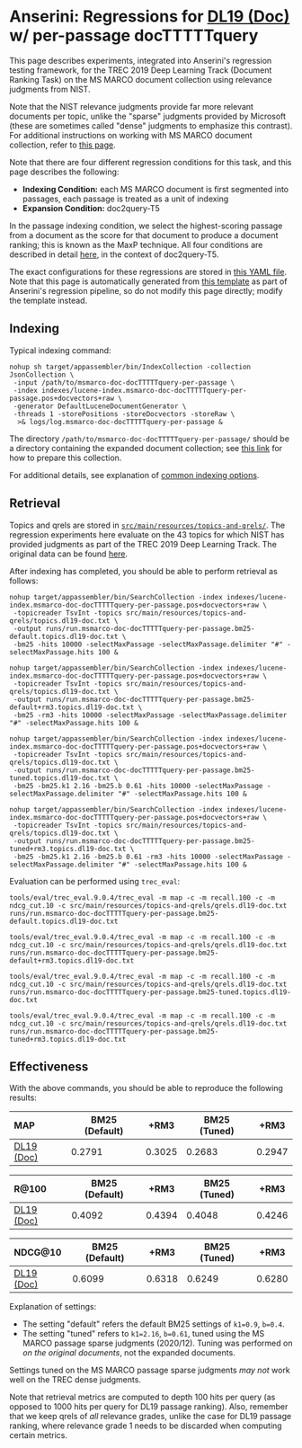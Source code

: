 # Anserini: Regressions for [DL19 (Doc)](https://trec.nist.gov/data/deep2019.html) w/ per-passage docTTTTTquery

This page describes experiments, integrated into Anserini's regression testing framework, for the TREC 2019 Deep Learning Track (Document Ranking Task) on the MS MARCO document collection using relevance judgments from NIST.

Note that the NIST relevance judgments provide far more relevant documents per topic, unlike the "sparse" judgments provided by Microsoft (these are sometimes called "dense" judgments to emphasize this contrast).
For additional instructions on working with MS MARCO document collection, refer to [this page](experiments-msmarco-doc.md).

Note that there are four different regression conditions for this task, and this page describes the following:

+ **Indexing Condition:** each MS MARCO document is first segmented into passages, each passage is treated as a unit of indexing
+ **Expansion Condition:** doc2query-T5

In the passage indexing condition, we select the highest-scoring passage from a document as the score for that document to produce a document ranking; this is known as the MaxP technique.
All four conditions are described in detail [here](https://github.com/castorini/docTTTTTquery#reproducing-ms-marco-document-ranking-results-with-anserini), in the context of doc2query-T5.

The exact configurations for these regressions are stored in [this YAML file](../src/main/resources/regression/dl19-doc-docTTTTTquery-per-passage.yaml).
Note that this page is automatically generated from [this template](../src/main/resources/docgen/templates/dl19-doc-docTTTTTquery-per-passage.template) as part of Anserini's regression pipeline, so do not modify this page directly; modify the template instead.

## Indexing

Typical indexing command:

```
nohup sh target/appassembler/bin/IndexCollection -collection JsonCollection \
 -input /path/to/msmarco-doc-docTTTTTquery-per-passage \
 -index indexes/lucene-index.msmarco-doc-docTTTTTquery-per-passage.pos+docvectors+raw \
 -generator DefaultLuceneDocumentGenerator \
 -threads 1 -storePositions -storeDocvectors -storeRaw \
  >& logs/log.msmarco-doc-docTTTTTquery-per-passage &
```

The directory `/path/to/msmarco-doc-docTTTTTquery-per-passage/` should be a directory containing the expanded document collection; see [this link](https://github.com/castorini/docTTTTTquery#reproducing-ms-marco-document-ranking-results-with-anserini) for how to prepare this collection.

For additional details, see explanation of [common indexing options](common-indexing-options.md).

## Retrieval

Topics and qrels are stored in [`src/main/resources/topics-and-qrels/`](../src/main/resources/topics-and-qrels/).
The regression experiments here evaluate on the 43 topics for which NIST has provided judgments as part of the TREC 2019 Deep Learning Track.
The original data can be found [here](https://trec.nist.gov/data/deep2019.html).

After indexing has completed, you should be able to perform retrieval as follows:

```
nohup target/appassembler/bin/SearchCollection -index indexes/lucene-index.msmarco-doc-docTTTTTquery-per-passage.pos+docvectors+raw \
 -topicreader TsvInt -topics src/main/resources/topics-and-qrels/topics.dl19-doc.txt \
 -output runs/run.msmarco-doc-docTTTTTquery-per-passage.bm25-default.topics.dl19-doc.txt \
 -bm25 -hits 10000 -selectMaxPassage -selectMaxPassage.delimiter "#" -selectMaxPassage.hits 100 &

nohup target/appassembler/bin/SearchCollection -index indexes/lucene-index.msmarco-doc-docTTTTTquery-per-passage.pos+docvectors+raw \
 -topicreader TsvInt -topics src/main/resources/topics-and-qrels/topics.dl19-doc.txt \
 -output runs/run.msmarco-doc-docTTTTTquery-per-passage.bm25-default+rm3.topics.dl19-doc.txt \
 -bm25 -rm3 -hits 10000 -selectMaxPassage -selectMaxPassage.delimiter "#" -selectMaxPassage.hits 100 &

nohup target/appassembler/bin/SearchCollection -index indexes/lucene-index.msmarco-doc-docTTTTTquery-per-passage.pos+docvectors+raw \
 -topicreader TsvInt -topics src/main/resources/topics-and-qrels/topics.dl19-doc.txt \
 -output runs/run.msmarco-doc-docTTTTTquery-per-passage.bm25-tuned.topics.dl19-doc.txt \
 -bm25 -bm25.k1 2.16 -bm25.b 0.61 -hits 10000 -selectMaxPassage -selectMaxPassage.delimiter "#" -selectMaxPassage.hits 100 &

nohup target/appassembler/bin/SearchCollection -index indexes/lucene-index.msmarco-doc-docTTTTTquery-per-passage.pos+docvectors+raw \
 -topicreader TsvInt -topics src/main/resources/topics-and-qrels/topics.dl19-doc.txt \
 -output runs/run.msmarco-doc-docTTTTTquery-per-passage.bm25-tuned+rm3.topics.dl19-doc.txt \
 -bm25 -bm25.k1 2.16 -bm25.b 0.61 -rm3 -hits 10000 -selectMaxPassage -selectMaxPassage.delimiter "#" -selectMaxPassage.hits 100 &
```

Evaluation can be performed using `trec_eval`:

```
tools/eval/trec_eval.9.0.4/trec_eval -m map -c -m recall.100 -c -m ndcg_cut.10 -c src/main/resources/topics-and-qrels/qrels.dl19-doc.txt runs/run.msmarco-doc-docTTTTTquery-per-passage.bm25-default.topics.dl19-doc.txt

tools/eval/trec_eval.9.0.4/trec_eval -m map -c -m recall.100 -c -m ndcg_cut.10 -c src/main/resources/topics-and-qrels/qrels.dl19-doc.txt runs/run.msmarco-doc-docTTTTTquery-per-passage.bm25-default+rm3.topics.dl19-doc.txt

tools/eval/trec_eval.9.0.4/trec_eval -m map -c -m recall.100 -c -m ndcg_cut.10 -c src/main/resources/topics-and-qrels/qrels.dl19-doc.txt runs/run.msmarco-doc-docTTTTTquery-per-passage.bm25-tuned.topics.dl19-doc.txt

tools/eval/trec_eval.9.0.4/trec_eval -m map -c -m recall.100 -c -m ndcg_cut.10 -c src/main/resources/topics-and-qrels/qrels.dl19-doc.txt runs/run.msmarco-doc-docTTTTTquery-per-passage.bm25-tuned+rm3.topics.dl19-doc.txt
```

## Effectiveness

With the above commands, you should be able to reproduce the following results:

MAP                                     | BM25 (Default)| +RM3      | BM25 (Tuned)| +RM3      |
:---------------------------------------|-----------|-----------|-----------|-----------|
[DL19 (Doc)](https://trec.nist.gov/data/deep2019.html)| 0.2791    | 0.3025    | 0.2683    | 0.2947    |


R@100                                   | BM25 (Default)| +RM3      | BM25 (Tuned)| +RM3      |
:---------------------------------------|-----------|-----------|-----------|-----------|
[DL19 (Doc)](https://trec.nist.gov/data/deep2019.html)| 0.4092    | 0.4394    | 0.4048    | 0.4246    |


NDCG@10                                 | BM25 (Default)| +RM3      | BM25 (Tuned)| +RM3      |
:---------------------------------------|-----------|-----------|-----------|-----------|
[DL19 (Doc)](https://trec.nist.gov/data/deep2019.html)| 0.6099    | 0.6318    | 0.6249    | 0.6280    |

Explanation of settings:

+ The setting "default" refers the default BM25 settings of `k1=0.9`, `b=0.4`.
+ The setting "tuned" refers to `k1=2.16`, `b=0.61`, tuned using the MS MARCO passage sparse judgments (2020/12). Tuning was performed on _on the original documents_, not the expanded documents.

Settings tuned on the MS MARCO passage sparse judgments _may not_ work well on the TREC dense judgments.

Note that retrieval metrics are computed to depth 100 hits per query (as opposed to 1000 hits per query for DL19 passage ranking).
Also, remember that we keep qrels of _all_ relevance grades, unlike the case for DL19 passage ranking, where relevance grade 1 needs to be discarded when computing certain metrics.

